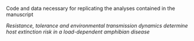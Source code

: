 Code and data necessary for replicating the analyses contained in the manuscript 

*Resistance, tolerance and environmental transmission dynamics determine host extinction risk in a load-dependent amphibian disease*

